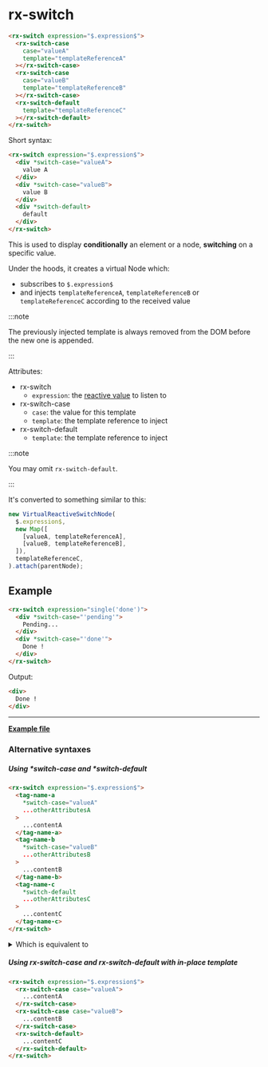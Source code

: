 # rx-switch

```html
<rx-switch expression="$.expression$">
  <rx-switch-case
    case="valueA"
    template="templateReferenceA"
  ></rx-switch-case>
  <rx-switch-case
    case="valueB"
    template="templateReferenceB"
  ></rx-switch-case>
  <rx-switch-default
    template="templateReferenceC"
  ></rx-switch-default>
</rx-switch>
```

Short syntax:

```html
<rx-switch expression="$.expression$">
  <div *switch-case="valueA">
    value A
  </div>
  <div *switch-case="valueB">
    value B
  </div>
  <div *switch-default>
    default
  </div>
</rx-switch>
```

This is used to display **conditionally** an element or a node, **switching** on a specific value.

Under the hoods, it creates a virtual Node which:

- subscribes to `$.expression$`
- and injects `templateReferenceA`, `templateReferenceB` or `templateReferenceC` according to the received value

:::note

The previously injected template is always removed from the DOM before the new one is appended.

:::

Attributes:

- rx-switch
  - `expression`: the [reactive value](/docs/documentation/syntax/reactive-value/) to listen to
- rx-switch-case
  - `case`: the value for this template
  - `template`: the template reference to inject
- rx-switch-default
  - `template`: the template reference to inject

:::note

You may omit `rx-switch-default`.

:::

It's converted to something similar to this:

```ts
new VirtualReactiveSwitchNode(
  $.expression$,
  new Map([
    [valueA, templateReferenceA],
    [valueB, templateReferenceB],
  ]),
  templateReferenceC,
).attach(parentNode);
```

## Example

```html
<rx-switch expression="single('done')">
  <div *switch-case="'pending'">
    Pending...
  </div>
  <div *switch-case="'done'">
    Done !
  </div>
</rx-switch>
```

Output:

```html
<div>
  Done !
</div>
```

---

**[Example file](https://github.com/lirx-js/dom-examples/tree/main/src/syntax/rx-switch/component/rx-switch-example.component.ts)**

### Alternative syntaxes

##### Using \*switch-case and \*switch-default

```html
<rx-switch expression="$.expression$">
  <tag-name-a
    *switch-case="valueA"
    ...otherAttributesA
  >
    ...contentA
  </tag-name-a>
  <tag-name-b
    *switch-case="valueB"
    ...otherAttributesB
  >
    ...contentB
  </tag-name-b>
  <tag-name-c
    *switch-default
    ...otherAttributesC
  >
    ...contentC
  </tag-name-c>
</rx-switch>
```

<details>
  <summary>Which is equivalent to</summary>

```html
<rx-template
  name="uuidA"
>
  <tag-mame-a
    ...otherAttributesA
  >
    ...contentA
  </tag-mame-a>
</rx-template>

<rx-template
    name="uuidB"
>
  <tag-mame-b
    ...otherAttributesB
  >
    ...contentB
  </tag-mame-b>
</rx-template>

<rx-template
  name="uuidC"
>
  <tag-mame-c
    ...otherAttributesC
  >
    ...contentC
  </tag-mame-c>
</rx-template>

<rx-switch
  expression="$.expression$"
>
  <rx-switch-case
    case="valueA"
    template="uuidA"
  ></rx-switch-case>
  <rx-switch-case
    case="valueB"
    template="uuidB"
  ></rx-switch-case>
  <rx-switch-default
    template="uuidC"
  ></rx-switch-default>
</rx-switch>
```

</details>


##### Using rx-switch-case and rx-switch-default with in-place template

```html
<rx-switch expression="$.expression$">
  <rx-switch-case case="valueA">
    ...contentA
  </rx-switch-case>
  <rx-switch-case case="valueB">
    ...contentB
  </rx-switch-case>
  <rx-switch-default>
    ...contentC
  </rx-switch-default>
</rx-switch>
```
